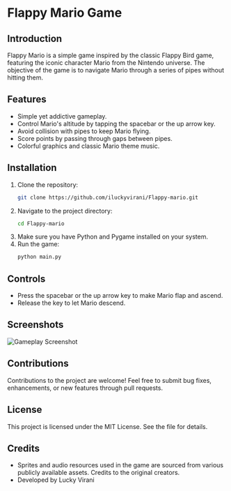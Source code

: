 
# Flappy Mario Game

## Introduction
Flappy Mario is a simple game inspired by the classic Flappy Bird game, featuring the iconic character Mario from the Nintendo universe. The objective of the game is to navigate Mario through a series of pipes without hitting them.

## Features
- Simple yet addictive gameplay.
- Control Mario's altitude by tapping the spacebar or the up arrow key.
- Avoid collision with pipes to keep Mario flying.
- Score points by passing through gaps between pipes.
- Colorful graphics and classic Mario theme music.

## Installation
1. Clone the repository:
    ```bash
    git clone https://github.com/iluckyvirani/Flappy-mario.git
    ```
2. Navigate to the project directory:
    ```bash
    cd Flappy-mario
    ```
3. Make sure you have Python and Pygame installed on your system.
4. Run the game:
    ```bash
    python main.py
    ```

## Controls
- Press the spacebar or the up arrow key to make Mario flap and ascend.
- Release the key to let Mario descend.

## Screenshots
![Gameplay Screenshot](gallery/sprites.message)

## Contributions
Contributions to the project are welcome! Feel free to submit bug fixes, enhancements, or new features through pull requests.

## License
This project is licensed under the MIT License. See the file for details.

## Credits
- Sprites and audio resources used in the game are sourced from various publicly available assets. Credits to the original creators.
- Developed by Lucky Virani
